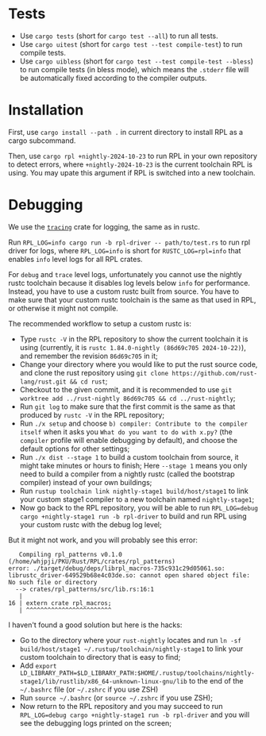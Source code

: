 # Tests

- Use `cargo tests` (short for `cargo test --all`) to run all tests.
- Use `cargo uitest` (short for `cargo test --test compile-test`) to run compile tests.
- Use `cargo uibless` (short for `cargo test --test compile-test --bless`) to run compile tests (in bless mode), which means the `.stderr` file will be automatically fixed according to the compiler outputs.

# Installation

First, use `cargo install --path .` in current directory to install RPL as a cargo subcommand.

Then, use `cargo rpl +nightly-2024-10-23` to run RPL in your own repository to detect errors, where `+nightly-2024-10-23` is the current toolchain RPL is using. You may upate this argument if RPL is switched into a new toolchain.

# Debugging

We use the [`tracing`](https://docs.rs/tracing/latest/tracing/) crate for logging, the same as in rustc.

Run `RPL_LOG=info cargo run -b rpl-driver -- path/to/test.rs` to run rpl driver for logs, where `RPL_LOG=info` is short for `RUSTC_LOG=rpl=info` that enables `info` level logs for all RPL crates.

For `debug` and `trace` level logs, unfortunately you cannot use the nightly rustc toolchain because it disables log levels below `info` for performance. Instead, you have to use a custom rustc built from source. You have to make sure that your custom rustc toolchain is the same as that used in RPL, or otherwise it might not compile.

The recommended workflow to setup a custom rustc is:
- Type `rustc -V` in the RPL repository to show the current toolchain it is using (currently, it is `rustc 1.84.0-nightly (86d69c705 2024-10-22)`), and remember the revision `86d69c705` in it;
- Change your directory where you would like to put the rust source code, and clone the rust repository using `git clone https://github.com/rust-lang/rust.git && cd rust`;
- Checkout to the given commit, and it is recommended to use `git worktree add ../rust-nightly 86d69c705 && cd ../rust-nightly`;
- Run `git log` to make sure that the first commit is the same as that produced by `rustc -V` in the RPL repository;
- Run `./x setup` and choose `b) compiler: Contribute to the compiler itself` when it asks you `What do you want to do with x.py?` (the `compiler` profile will enable debugging by default), and choose the default options for other settings;
- Run `./x dist --stage 1` to build a custom toolchain from source, it might take minutes or hours to finish; Here `--stage 1` means you only need to build a compiler from a nightly rustc (called the bootstrap compiler) instead of your own buildings;
- Run `rustup toolchain link nightly-stage1 build/host/stage1` to link your custom stage1 compiler to a new toolchain named `nightly-stage1`;
- Now go back to the RPL repository, you will be able to run `RPL_LOG=debug cargo +nightly-stage1 run -b rpl-driver` to build and run RPL using your custom rustc with the debug log level;

But it might not work, and you will probably see this error:
```
   Compiling rpl_patterns v0.1.0 (/home/whjpji/PKU/Rust/RPL/crates/rpl_patterns)
error: ./target/debug/deps/librpl_macros-735c931c29d05061.so: librustc_driver-649529b68e4c03de.so: cannot open shared object file: No such file or directory
  --> crates/rpl_patterns/src/lib.rs:16:1
   |
16 | extern crate rpl_macros;
   | ^^^^^^^^^^^^^^^^^^^^^^^^
```

I haven't found a good solution but here is the hacks:
- Go to the directory where your `rust-nightly` locates and run `ln -sf build/host/stage1 ~/.rustup/toolchain/nightly-stage1` to link your custom toolchain to directory that is easy to find;
- Add `export LD_LIBRARY_PATH=$LD_LIBRARY_PATH:$HOME/.rustup/toolchains/nightly-stage1/lib/rustlib/x86_64-unknown-linux-gnu/lib` to the end of the `~/.bashrc` file (or `~/.zshrc` if you use ZSH)
- Run `source ~/.bashrc` (or `source ~/.zshrc` if you use ZSH);
- Now return to the RPL repository and you may succeed to run `RPL_LOG=debug cargo +nightly-stage1 run -b rpl-driver` and you will see the debugging logs printed on the screen;